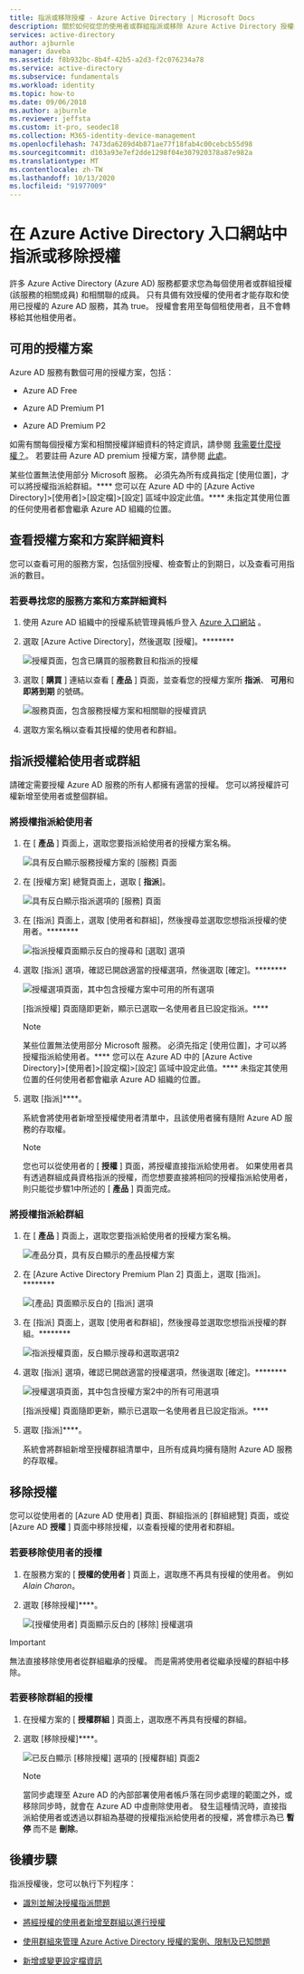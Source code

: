 ```yaml
---
title: 指派或移除授權 - Azure Active Directory | Microsoft Docs
description: 關於如何從您的使用者或群組指派或移除 Azure Active Directory 授權的指示。
services: active-directory
author: ajburnle
manager: daveba
ms.assetid: f8b932bc-8b4f-42b5-a2d3-f2c076234a78
ms.service: active-directory
ms.subservice: fundamentals
ms.workload: identity
ms.topic: how-to
ms.date: 09/06/2018
ms.author: ajburnle
ms.reviewer: jeffsta
ms.custom: it-pro, seodec18
ms.collection: M365-identity-device-management
ms.openlocfilehash: 7473da6289d4b871ae77f18fab4c00cebcb55d98
ms.sourcegitcommit: d103a93e7ef2dde1298f04e307920378a87e982a
ms.translationtype: MT
ms.contentlocale: zh-TW
ms.lasthandoff: 10/13/2020
ms.locfileid: "91977009"
---
```

# <a name="assign-or-remove-licenses-in-the-azure-active-directory-portal"></a>在 Azure Active Directory 入口網站中指派或移除授權

許多 Azure Active Directory (Azure AD) 服務都要求您為每個使用者或群組授權 (該服務的相關成員) 和相關聯的成員。 只有具備有效授權的使用者才能存取和使用已授權的 Azure AD 服務，其為 true。 授權會套用至每個租使用者，且不會轉移給其他租使用者。 

## <a name="available-license-plans"></a>可用的授權方案

Azure AD 服務有數個可用的授權方案，包括：

- Azure AD Free

- Azure AD Premium P1

- Azure AD Premium P2

如需有關每個授權方案和相關授權詳細資料的特定資訊，請參閱 [我需要什麼授權？](https://azure.microsoft.com/pricing/details/active-directory/)。 若要註冊 Azure AD premium 授權方案，請參閱 [此處](./active-directory-get-started-premium.md)。

某些位置無法使用部分 Microsoft 服務。 必須先為所有成員指定 [使用位置]，才可以將授權指派給群組。**** 您可以在 Azure AD 中的 [Azure Active Directory]&gt;[使用者]&gt;[設定檔]&gt;[設定] 區域中設定此值。**** 未指定其使用位置的任何使用者都會繼承 Azure AD 組織的位置。

## <a name="view-license-plans-and-plan-details"></a>查看授權方案和方案詳細資料

您可以查看可用的服務方案，包括個別授權、檢查暫止的到期日，以及查看可用指派的數目。

### <a name="to-find-your-service-plan-and-plan-details"></a>若要尋找您的服務方案和方案詳細資料

1. 使用 Azure AD 組織中的授權系統管理員帳戶登入 [Azure 入口網站](https://portal.azure.com/) 。

1. 選取 [Azure Active Directory]，然後選取 [授權]。********

    ![授權頁面，包含已購買的服務數目和指派的授權](media/license-users-groups/license-details-blade.png)

1. 選取 [ **購買** ] 連結以查看 [ **產品** ] 頁面，並查看您的授權方案所 **指派**、 **可用**和 **即將到期** 的號碼。

    ![服務頁面，包含服務授權方案和相關聯的授權資訊](media/license-users-groups/license-products-blade-with-products.png)

1. 選取方案名稱以查看其授權的使用者和群組。

## <a name="assign-licenses-to-users-or-groups"></a>指派授權給使用者或群組

請確定需要授權 Azure AD 服務的所有人都擁有適當的授權。 您可以將授權許可權新增至使用者或整個群組。

### <a name="to-assign-a-license-to-a-user"></a>將授權指派給使用者

1. 在 [ **產品** ] 頁面上，選取您要指派給使用者的授權方案名稱。

    ![具有反白顯示服務授權方案的 [服務] 頁面](media/license-users-groups/license-products-blade-with-product-highlight.png)

1. 在 [授權方案] 總覽頁面上，選取 [ **指派**]。

    ![具有反白顯示指派選項的 [服務] 頁面](media/license-users-groups/license-products-blade-with-assign-option-highlight.png)

1. 在 [指派] 頁面上，選取 [使用者和群組]，然後搜尋並選取您想指派授權的使用者。********

    ![指派授權頁面顯示反白的搜尋和 [選取] 選項](media/license-users-groups/assign-license-blade-with-highlight.png)

1. 選取 [指派] 選項，確認已開啟適當的授權選項，然後選取 [確定]。********

    ![授權選項頁面，其中包含授權方案中可用的所有選項](media/license-users-groups/license-option-blade-assignments.png)

    [指派授權] 頁面隨即更新，顯示已選取一名使用者且已設定指派。****

    > [!NOTE]
    > 某些位置無法使用部分 Microsoft 服務。 必須先指定 [使用位置]，才可以將授權指派給使用者。**** 您可以在 Azure AD 中的 [Azure Active Directory]&gt;[使用者]&gt;[設定檔]&gt;[設定] 區域中設定此值。**** 未指定其使用位置的任何使用者都會繼承 Azure AD 組織的位置。

1. 選取 [指派]****。

    系統會將使用者新增至授權使用者清單中，且該使用者擁有隨附 Azure AD 服務的存取權。
    > [!NOTE]
    > 您也可以從使用者的 [ **授權** ] 頁面，將授權直接指派給使用者。 如果使用者具有透過群組成員資格指派的授權，而您想要直接將相同的授權指派給使用者，則只能從步驟1中所述的 [ **產品** ] 頁面完成。

### <a name="to-assign-a-license-to-a-group"></a>將授權指派給群組

1. 在 [ **產品** ] 頁面上，選取您要指派給使用者的授權方案名稱。

    ![產品分頁，具有反白顯示的產品授權方案](media/license-users-groups/license-products-blade-with-product-highlight.png)

1. 在 [Azure Active Directory Premium Plan 2] 頁面上，選取 [指派]。********

    ![[產品] 頁面顯示反白的 [指派] 選項](media/license-users-groups/license-products-blade-with-assign-option-highlight.png)

1. 在 [指派] 頁面上，選取 [使用者和群組]，然後搜尋並選取您想指派授權的群組。********

    ![指派授權頁面，反白顯示搜尋和選取選項2](media/license-users-groups/assign-group-license-blade-with-highlight.png)

1. 選取 [指派] 選項，確認已開啟適當的授權選項，然後選取 [確定]。********

    ![授權選項頁面，其中包含授權方案2中的所有可用選項](media/license-users-groups/license-option-blade-group-assignments.png)

    [指派授權] 頁面隨即更新，顯示已選取一名使用者且已設定指派。****

1. 選取 [指派]****。

    系統會將群組新增至授權群組清單中，且所有成員均擁有隨附 Azure AD 服務的存取權。

## <a name="remove-a-license"></a>移除授權

您可以從使用者的 [Azure AD 使用者] 頁面、群組指派的 [群組總覽] 頁面，或從 [Azure AD **授權** ] 頁面中移除授權，以查看授權的使用者和群組。

### <a name="to-remove-a-license-from-a-user"></a>若要移除使用者的授權

1. 在服務方案的 [ **授權的使用者** ] 頁面上，選取應不再具有授權的使用者。 例如 _Alain Charon_。

1. 選取 [移除授權]****。

    ![[授權使用者] 頁面顯示反白的 [移除] 授權選項](media/license-users-groups/license-products-user-blade-with-remove-option-highlight.png)

> [!IMPORTANT]
> 無法直接移除使用者從群組繼承的授權。 而是需將使用者從繼承授權的群組中移除。

### <a name="to-remove-a-license-from-a-group"></a>若要移除群組的授權

1. 在授權方案的 [ **授權群組** ] 頁面上，選取應不再具有授權的群組。

1. 選取 [移除授權]****。

    ![已反白顯示 [移除授權] 選項的 [授權群組] 頁面2](media/license-users-groups/license-products-group-blade-with-remove-option-highlight.png)
    
    > [!NOTE]
    > 當同步處理至 Azure AD 的內部部署使用者帳戶落在同步處理的範圍之外，或移除同步時，就會在 Azure AD 中虛刪除使用者。 發生這種情況時，直接指派給使用者或透過以群組為基礎的授權指派給使用者的授權，將會標示為已 **暫停** 而不是 **刪除**。

## <a name="next-steps"></a>後續步驟

指派授權後，您可以執行下列程序：

- [識別並解決授權指派問題](../users-groups-roles/licensing-groups-resolve-problems.md)

- [將經授權的使用者新增至群組以進行授權](../users-groups-roles/licensing-groups-migrate-users.md)

- [使用群組來管理 Azure Active Directory 授權的案例、限制及已知問題](../users-groups-roles/licensing-group-advanced.md)

- [新增或變更設定檔資訊](active-directory-users-profile-azure-portal.md)
